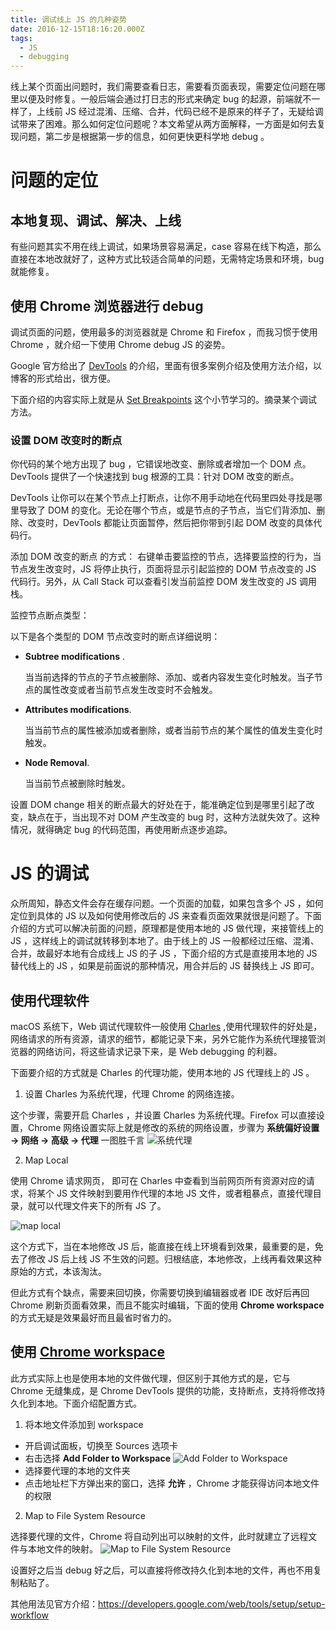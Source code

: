 ```yaml
---
title: 调试线上 JS 的几种姿势
date: 2016-12-15T18:16:20.000Z
tags:
  - JS
  - debugging
---
```


线上某个页面出问题时，我们需要查看日志，需要看页面表现，需要定位问题在哪里以便及时修复。一般后端会通过打日志的形式来确定 bug 的起源，前端就不一样了，上线前 JS 经过混淆、压缩、合并，代码已经不是原来的样子了，无疑给调试带来了困难。那么如何定位问题呢？本文希望从两方面解释，一方面是如何去复现问题，第二步是根据第一步的信息，如何更快更科学地 debug 。

# 问题的定位

## 本地复现、调试、解决、上线

有些问题其实不用在线上调试，如果场景容易满足，case 容易在线下构造，那么直接在本地改就好了，这种方式比较适合简单的问题，无需特定场景和环境，bug 就能修复。

## 使用 Chrome 浏览器进行 debug

调试页面的问题，使用最多的浏览器就是 Chrome 和 Firefox ，而我习惯于使用 Chrome ，就介绍一下使用 Chrome debug JS 的姿势。

Google 官方给出了 [DevTools](https://developers.google.com/web/tools/chrome-devtools/) 的介绍，里面有很多案例介绍及使用方法介绍，以博客的形式给出，很方便。

下面介绍的内容实际上就是从 [Set Breakpoints](https://developers.google.com/web/tools/chrome-devtools/javascript/add-breakpoints) 这个小节学习的。摘录某个调试方法。

### 设置 DOM 改变时的断点

你代码的某个地方出现了 bug ，它错误地改变、删除或者增加一个 DOM 点。DevTools 提供了一个快速找到 bug 根源的工具：针对 DOM 改变的断点。

DevTools 让你可以在某个节点上打断点，让你不用手动地在代码里四处寻找是哪里导致了 DOM 的变化。无论在哪个节点，或是节点的子节点，当它们背添加、删除、改变时，DevTools 都能让页面暂停，然后把你带到引起 DOM 改变的具体代码行。

添加 DOM 改变的断点 的方式： 右键单击要监控的节点，选择要监控的行为，当节点发生改变时，JS 将停止执行，页面将显示引起监控的 DOM 节点改变的 JS 代码行。另外，从 Call Stack 可以查看引发当前监控 DOM 发生改变的 JS 调用栈。

监控节点断点类型：

以下是各个类型的 DOM 节点改变时的断点详细说明：

- **Subtree modifications** .

  当当前选择的节点的子节点被删除、添加、或者内容发生变化时触发。当子节点的属性改变或者当前节点发生改变时不会触发。

- **Attributes modifications**.

  当当前节点的属性被添加或者删除，或者当前节点的某个属性的值发生变化时触发。

- **Node Removal**.

  当当前节点被删除时触发。

设置 DOM change 相关的断点最大的好处在于，能准确定位到是哪里引起了改变，缺点在于，当出现不对 DOM 产生改变的 bug 时，这种方法就失效了。这种情况，就得确定 bug 的代码范围，再使用断点逐步追踪。

# JS 的调试

众所周知，静态文件会存在缓存问题。一个页面的加载，如果包含多个 JS ，如何定位到具体的 JS 以及如何使用修改后的 JS 来查看页面效果就很是问题了。下面介绍的方式可以解决前面的问题，原理都是使用本地的 JS 做代理，来接管线上的 JS ，这样线上的调试就转移到本地了。由于线上的 JS 一般都经过压缩、混淆、合并，故最好本地有合成线上 JS 的子 JS ，下面介绍的方式是直接用本地的 JS 替代线上的 JS ，如果是前面说的那种情况，用合并后的 JS 替换线上 JS 即可。

## 使用代理软件

macOS 系统下，Web 调试代理软件一般使用 [Charles](https://www.charlesproxy.com/) ,使用代理软件的好处是，网络请求的所有资源，请求的细节，都能记录下来，另外它能作为系统代理接管浏览器的网络访问，将这些请求记录下来，是 Web debugging 的利器。

下面要介绍的方式就是 Charles 的代理功能，使用本地的 JS 代理线上的 JS 。

1. 设置 Charles 为系统代理，代理 Chrome 的网络连接。

  这个步骤，需要开启 Charles ，并设置 Charles 为系统代理。Firefox 可以直接设置，Chrome 网络设置实际上就是修改的系统的网络设置，步骤为 **系统偏好设置 -> 网络 -> 高级 -> 代理** 一图胜千言 ![系统代理](http://img.jayxhj.com/ServeAsSystemProxy.jpeg)

2. Map Local

  使用 Chrome 请求网页， 即可在 Charles 中查看到当前网页所有资源对应的请求，将某个 JS 文件映射到要用作代理的本地 JS 文件，或者粗暴点，直接代理目录，就可以代理文件夹下的所有 JS 了。

  ![map local](http://img.jayxhj.com/MapLocal.jpeg)

这个方式下，当在本地修改 JS 后，能直接在线上环境看到效果，最重要的是，免去了修改 JS 后上线 JS 不生效的问题。归根结底，本地修改，上线再看效果这种原始的方式，本该淘汰。

但此方式有个缺点，需要来回切换，你需要切换到编辑器或者 IDE 改好后再回 Chrome 刷新页面看效果，而且不能实时编辑，下面的使用 **Chrome workspace** 的方式无疑是效果最好而且最省时省力的。

## 使用 [Chrome workspace](https://developers.google.com/web/tools/setup/setup-workflow)

此方式实际上也是使用本地的文件做代理，但区别于其他方式的是，它与 Chrome 无缝集成，是 Chrome DevTools 提供的功能，支持断点，支持将修改持久化到本地。下面介绍配置方式。

1. 将本地文件添加到 workspace

  - 开启调试面板，切换至 Sources 选项卡
  - 右击选择 **Add Folder to Workspace** ![Add Folder to Workspace](http://img.jayxhj.com/addfolder.png)
  - 选择要代理的本地的文件夹
  - 点击地址栏下方弹出来的窗口，选择 **允许** ，Chrome 才能获得访问本地文件的权限

2. Map to File System Resource

  选择要代理的文件，Chrome 将自动列出可以映射的文件，此时就建立了远程文件与本地文件的映射。 ![Map to File System Resource](http://img.jayxhj.com/maptoresource.png)

设置好之后当 debug 好之后，可以直接将修改持久化到本地的文件，再也不用复制粘贴了。

其他用法见官方介绍：<https://developers.google.com/web/tools/setup/setup-workflow>
